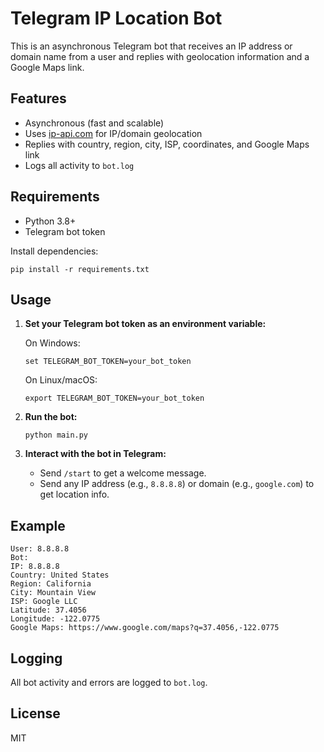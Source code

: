 # Telegram IP Location Bot

This is an asynchronous Telegram bot that receives an IP address or domain name from a user and replies with geolocation information and a Google Maps link.

## Features

- Asynchronous (fast and scalable)
- Uses [ip-api.com](http://ip-api.com/) for IP/domain geolocation
- Replies with country, region, city, ISP, coordinates, and Google Maps link
- Logs all activity to `bot.log`

## Requirements

- Python 3.8+
- Telegram bot token

Install dependencies:
```
pip install -r requirements.txt
```

## Usage

1. **Set your Telegram bot token as an environment variable:**

   On Windows:
   ```
   set TELEGRAM_BOT_TOKEN=your_bot_token
   ```

   On Linux/macOS:
   ```
   export TELEGRAM_BOT_TOKEN=your_bot_token
   ```

2. **Run the bot:**
   ```
   python main.py
   ```

3. **Interact with the bot in Telegram:**
   - Send `/start` to get a welcome message.
   - Send any IP address (e.g., `8.8.8.8`) or domain (e.g., `google.com`) to get location info.

## Example

```
User: 8.8.8.8
Bot:
IP: 8.8.8.8
Country: United States
Region: California
City: Mountain View
ISP: Google LLC
Latitude: 37.4056
Longitude: -122.0775
Google Maps: https://www.google.com/maps?q=37.4056,-122.0775
```

## Logging

All bot activity and errors are logged to `bot.log`.

## License

MIT
